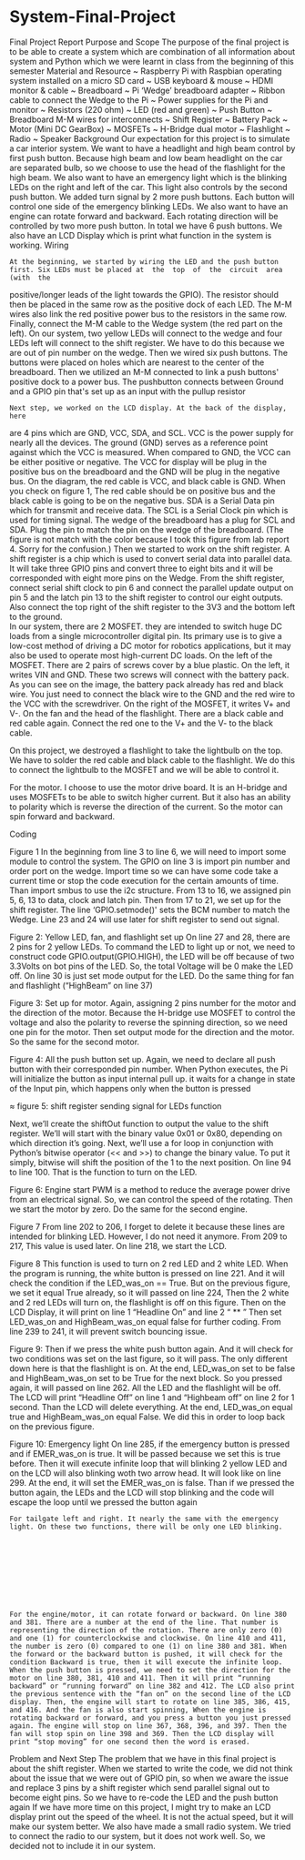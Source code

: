 # System-Final-Project

Final Project Report
Purpose and Scope
	The purpose of the final project is to be able to create a system which are combination of all information about system and Python which we were learnt in class from the beginning of this semester
Material and Resource
~	Raspberry Pi with Raspbian operating system installed on a micro SD card
~	USB keyboard & mouse
~	HDMI monitor & cable
~	Breadboard
~	Pi ‘Wedge’ breadboard adapter
~	Ribbon cable to connect the Wedge to the Pi
~	Power supplies for the Pi and monitor
~	Resistors (220 ohm)
~	LED (red and green)
~	Push Button
~	Breadboard M-M wires for interconnects
~	Shift Register
~	Battery Pack
~	Motor (Mini DC GearBox)
~	MOSFETs
~	H-Bridge dual motor
~	Flashlight
~	Radio
~	Speaker
Background
	Our expectation for this project is to simulate a car interior system. We want to have a headlight and high beam control by first push button. Because high beam and low beam headlight on the car are separated bulb, so we choose to use the head of the flashlight for the high beam. We also want to have an emergency light which is the blinking LEDs on the right and left of the car. This light also controls by the second push button. We added turn signal by 2 more push buttons. Each button will control one side of the emergency blinking LEDs. We also want to have an engine can rotate forward and backward. Each rotating direction will be controlled by two more push button. In total we have 6 push buttons. We also have an LCD Display which is print what function in the system is working. 
Wiring 
 
	At the beginning, we started by wiring the LED and the push button first. Six LEDs must be placed at  the  top  of  the  circuit  area  (with  the 
positive/longer leads of the light towards the GPIO). The resistor should then be 
placed in the same row as the positive dock of each LED. The M-M wires also link 
the red positive power bus to the resistors in the same row. Finally, connect the 
M-M cable to the Wedge system (the red part on the left). On our system, two yellow LEDs will connect to the wedge and four LEDs left will connect to the shift register. We have to do this because we are out of pin number on the wedge. 
	Then we wired six push buttons. The buttons were placed on holes which are nearest to the center of the breadboard. Then we utilized an M-M connected 
to link a push buttons' positive dock to a power bus. The pushbutton connects between Ground and a GPIO pin that's set up as an input with the pullup resistor
 
	Next step, we worked on the LCD display. At the back of the display, here 
are 4 pins which are GND, VCC, SDA, and SCL. VCC is the power supply for nearly all the devices. The ground (GND) serves as a reference point against which the VCC is measured. When compared to GND, the VCC can be either positive or negative. The VCC for display will be plug in the positive bus on the breadboard and the GND will be plug in the negative bus. On the diagram, the red cable is VCC, and black cable is GND. When you check on figure 1, The red cable should be on positive bus and the black cable is going to be on the negative bus. SDA is a Serial Data pin which for transmit and receive data. The SCL is a Serial Clock pin which is used for timing signal. The wedge of the breadboard has a plug for SCL and SDA. Plug the pin to match the pin on the wedge of the breadboard. (The figure is not match with the color because I took this figure from lab report 4. Sorry for the confusion.)
	Then we started to work on the shift register. A shift register is a chip which is used to convert serial data into parallel data. It will take three GPIO pins and convert three to eight bits and it will be corresponded with eight more pins on the Wedge. From the shift register, connect serial shift clock to pin 6 and connect the parallel update output on pin 5 and the latch pin 13 to the shift register to control our eight outputs. Also connect the top right of the shift register to the 3V3 and the bottom left to the ground.   
	In our system, there are 2 MOSFET. they are intended to switch huge DC loads from a single microcontroller digital pin. Its primary use is to give a low-cost method of driving a DC motor for robotics applications, but it may also be used to operate most high-current DC loads. 
	On the left of the MOSFET. There are 2 pairs of screws cover by a blue plastic. On the left, it writes VIN and GND. These two screws will connect with the battery pack. As you can see on the image, the battery pack already has red and black wire. You just need to connect the black wire to the GND and the red wire to the VCC with the screwdriver. On the right of the MOSFET, it writes V+ and V-. On the fan and the head of the flashlight. There are a black cable and red cable again. Connect the red one to the V+ and the V- to the black cable. 
 
On this project, we destroyed a flashlight to take the lightbulb on the top. We have to solder the red cable and black cable to the flashlight. We do this to connect the lightbulb to the MOSFET and we will be able to control it. 
 
For the motor. I choose to use the motor drive board. It is an H-bridge and uses MOSFETs to be able to switch higher current. But it also has an ability to polarity which is reverse the direction of the current. So the motor can spin forward and backward. 









Coding
 
 Figure 1 
	In the beginning from line 3 to line 6, we will need to import some module to control the system. The GPIO on line 3 is import pin number and order port on the wedge. Import time so we can have some code take a current time or stop the code execution for the certain amounts of time. Than import smbus to use the i2c structure. From 13 to 16, we assigned pin 5, 6, 13 to data, clock and latch pin. Then from 17 to 21, we set up for the shift register. The line 
‘GPIO.setmode()' sets the BCM number to match the Wedge. Line 23 and 24 will use later for shift register to send out signal. 


 
Figure 2: Yellow LED, fan, and flashlight set up
	On line 27 and 28, there are 2 pins for 2 yellow LEDs. To 
command the LED to light up or not, we need to construct code 
GPIO.output(GPIO.HIGH), the LED will be off because of two 3.3Volts on bot pins of the LED. So, the total Voltage will be 0 make the LED off. On line 30 is just set mode output for the LED. Do the same thing for fan and flashlight (“HighBeam” on line 37)
 
Figure 3: Set up for motor. 
	Again, assigning 2 pins number for the motor and the direction of the motor. Because the H-bridge use MOSFET to control the voltage and also the polarity to reverse the spinning direction, so we need one pin for the motor.  Then set output mode for the direction and the motor. So the same for the second motor. 

 
Figure 4: All the push button set up. 
	Again, we need to declare all push button with their corresponded pin number. When Python executes, the Pi will initialize the button as input internal pull up. it waits for a change in state of the Input pin, which happens only when the button is pressed


≈     figure 5: shift register sending signal for LEDs function

Next, we’ll create the shiftOut function to output the value to the shift register. We’ll will start with the binary value 0x01 or 0x80, depending on which direction it’s going. Next, we’ll use a for loop in conjunction with Python’s bitwise operator (<< and >>) to change the binary value. To put it simply, bitwise will shift the position of the 1 to the next position. On line 94 to line 100. That is the function to turn on the LED. 

 
Figure 6: Engine start
	PWM is a method to reduce the average power drive from an electrical signal. So, we can control the speed of the rotating. Then we start the motor by zero. Do the same for the second engine. 

 
Figure 7
	From line 202 to 206, I forget to delete it because these lines are intended for blinking LED. However, I do not need it anymore. From 209 to 217, This value is used later. On line 218, we start the LCD. 


 
Figure 8
	This function is used to turn on 2 red LED and 2 white LED. When the program is running, the white button is pressed on line 221. And it will check the condition if the LED_was_on == True. But on the previous figure, we set it equal True already, so it will passed on line 224, Then the 2 white and 2 red LEDs will turn on, the flashlight is off on this figure. Then on the LCD Display, it will print on line 1 “Headline On” and line 2 “  **  ” Then set LED_was_on and HighBeam_was_on equal false for further coding. From line 239 to 241, it will prevent switch bouncing issue.


 
Figure 9: 
	Then if we press the white push button again. And it will check for two conditions was set on the last figure, so it will pass. The only different down here is that the flashlight is on. At the end, LED_was_on set to be false and HighBeam_was_on set to be True for the next block. 
	So you pressed again, it will passed on line 262. All the LED and the flashlight will be off. The LCD will print “Headline Off” on line 1 and “Highbeam off” on line 2 for 1 second. Than the LCD will delete everything. At the end, LED_was_on equal true and HighBeam_was_on equal False. We did this in order to loop back on the previous figure.

 
Figure 10: Emergency light
	On line 285, if the emergency button is pressed and if EMER_was_on is true. It will be passed because we set this is true before. Then it will execute infinite loop that will blinking 2 yellow LED and on the LCD will also blinking woth two arrow head. It will look like on line 299. At the end, it will set the EMER_was_on is false. Than if we pressed the button again, the LEDs and the LCD will stop blinking and the code will escape the loop until we pressed the button again


 
	 
 
	For tailgate left and right. It nearly the same with the emergency light. On these two functions, there will be only one LED blinking. 








 
	
	For the engine/motor, it can rotate forward or backward. On line 380 and 381. There are a number at the end of the line. That number is representing the direction of the rotation. There are only zero (0) and one (1) for counterclockwise and clockwise. On line 410 and 411, the number is zero (0) compared to one (1) on line 380 and 381. When the forward or the backward button is pushed, it will check for the condition Backward is true, then it will execute the infinite loop. When the push button is pressed, we need to set the direction for the motor on line 380, 381, 410 and 411. Then it will print “running backward” or “running forward” on line 382 and 412. The LCD also print the previous sentence with the “fan on” on the second line of the LCD display. Then, the engine will start to rotate on line 385, 386, 415, and 416. And the fan is also start spinning, When the engine is rotating backward or forward, and you press a button you just pressed again. The engine will stop on line 367, 368, 396, and 397. Then the fan will stop spin on line 398 and 369. Then the LCD display will print “stop moving” for one second then the word is erased. 
Problem and Next Step
	The problem that we have in this final project is about the shift register. When we started to write the code, we did not think about the issue that we were out of GPIO pin, so when we aware the issue and replace 3 pins by a shift register which send parallel signal out to become eight pins. So we have to re-code the LED and the push button again 
	If we have more time on this project, I might try to make an LCD display print out the speed of the wheel. It is not the actual speed, but it will make our system better. We also have made a small radio system. We tried to connect the radio to our system, but it does not work well. So, we decided not to include it in our system. 
